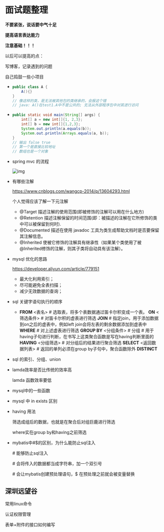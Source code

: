 # 面试题整理

**不要紧张，说话要中气十足**

**提高语言表达能力**

**注意基础！！！**



以后可以提高的点：

写博客，记录遇到的问题

自己捣鼓一些小项目





-   ```java
    public class A {
        A(){}
    }
    // 像这样的类，是无法被其他包的类继承的，会报这个错
    // java: A()在test1.A中不是公共的; 无法从外部程序包中对其进行访问
    ```

-   ```java
    public static void main(String[] args) {
        int[] a = new int[]{1, 2,3};
        int[] b = new int[]{1,2,3};
        System.out.println(a.equals(b));
        System.out.println(Arrays.equals(a, b));
    }
    // 输出 false true
    // 第一个是直接比较地址
    // 数组也是一个对象
    ```










-   spring mvc 的流程

    ![img](https://gitee.com/xinlx/pic/raw/master/5220087-3c0f59d3c39a12dd.png)

-   有哪些注解

    https://www.cnblogs.com/wangcp-2014/p/13604293.html

    个人觉得应该了解一下元注解

    -   @Target				描述注解的使用范围(即被修饰的注解可以用在什么地方)
    -   @Retention 	     描述注解保留的时间范围(即：被描述的注解在它所修饰的类中可以被保留到何时).	 
    -   @Documented    描述在使用 javadoc 工具为类生成帮助文档时是否要保留其注解信息。
    -   @Inherited           使被它修饰的注解具有继承性（如果某个类使用了被@Inherited修饰的注解，则其子类将自动具有该注解）。

-   mysql 优化的思路

    https://developer.aliyun.com/article/779151

    -   最大化利用索引；
    -   尽可能避免全表扫描；
    -   减少无效数据的查询；

-   sql 关键字语句执行的顺序

    -   **FROM**
        <表名> # 选取表，将多个表数据通过笛卡尔积变成一个表。
        **ON**
        <筛选条件> # 对笛卡尔积的虚表进行筛选
        **JOIN** 
        \# 指定join，用于添加数据到on之后的虚表中，例如left join会将左表的剩余数据添加到虚表中
        **WHERE**
        \# 对上述虚表进行筛选
        **GROUP BY**
        <分组条件> # 分组
        \# 用于having子句进行判断，在书写上这类聚合函数是写在having判断里面的
        **HAVING**
        <分组筛选> # 对分组后的结果进行聚合筛选
        **SELECT**
        <返回数据列表> # 返回的单列必须在group by子句中，聚合函数除外
        **DISTINCT**

-   sql 的索引、分组、union

-   lamda效率是否比传统的效率高

    lamda 函数效率要低

-   mysql中的一些函数

-   mysql 中 in exists 区别

-   having 用法

    筛选成组后的数据，也就是在聚合后对组巨鹿进行筛选

    where实在group by和having之前筛选

-   mybatis中#$的区别，为什么能防止sql注入

    \# 能够防止sql注入

    \# 会将传入的数据都当成字符串，加一个双引号

    \# 会让mybatis创建预处理语句，$ 在预处理之前就会被变量替换









## 深圳远望谷

常用linux命令

认证权限管理

表单+附件的接口如何编写